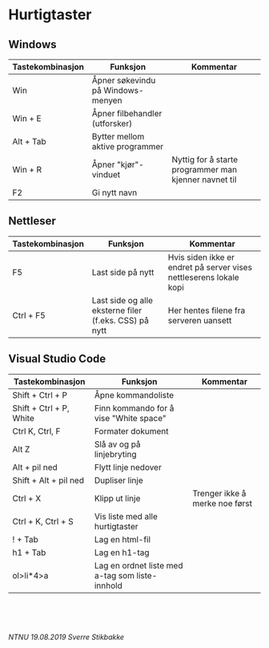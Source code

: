 # Hurtigtaster

## Windows

Tastekombinasjon |Funksjon |Kommentar
-- |-- |--
Win |Åpner søkevindu på Windows-menyen
Win + E |Åpner filbehandler (utforsker)
Alt + Tab |Bytter mellom aktive programmer
Win + R |Åpner "kjør"-vinduet |Nyttig for å starte programmer man kjenner navnet til
F2 |Gi nytt navn

## Nettleser

Tastekombinasjon |Funksjon |Kommentar
-- |-- |--
F5 |Last side på nytt |Hvis siden ikke er endret på server vises nettleserens lokale kopi
Ctrl + F5 |Last side og alle eksterne filer (f.eks. CSS) på nytt |Her hentes filene fra serveren uansett

## Visual Studio Code

Tastekombinasjon |Funksjon |Kommentar
-- |-- |--
Shift + Ctrl + P |Åpne kommandoliste
Shift + Ctrl + P, White|Finn kommando for å vise "White space"
Ctrl K, Ctrl, F |Formater dokument
Alt Z |Slå av og på linjebryting
Alt + pil ned |Flytt linje nedover
Shift + Alt + pil ned |Dupliser linje
Ctrl + X |Klipp ut linje |Trenger ikke å merke noe først
Ctrl + K, Ctrl + S |Vis liste med alle hurtigtaster
! + Tab |Lag en html-fil
h1 + Tab |Lag en h1-tag
ol>li*4>a |Lag en ordnet liste med a-tag som liste-innhold


<br><br>

##

*NTNU 19.08.2019 Sverre Stikbakke*
